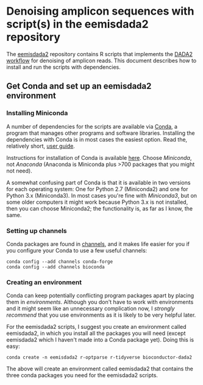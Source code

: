 # Denoising amplicon sequences with script(s) in the eemisdada2 repository

The [eemisdada2](https://github.com/erikrikarddaniel/eemisdada2.git) repository contains R scripts
that implements the [DADA2 workflow](https://benjjneb.github.io/dada2/index.html) for denoising of
amplicon reads. This document describes how to install and run the scripts with dependencies.

## Get Conda and set up an eemisdada2 environment

### Installing Miniconda

A number of dependencies for the scripts are available via
[Conda](https://docs.conda.io/en/latest/index.html), a program that manages other programs and
software libraries. Installing the dependencies with Conda is in most cases the easiest option. Read
the, relatively short, [user
guide](https://conda.io/projects/conda/en/latest/user-guide/getting-started.html).

Instructions for installation of Conda is available
[here](https://conda.io/projects/conda/en/latest/user-guide/install/index.html). Choose *Miniconda*,
not *Anaconda* (Anaconda is Miniconda plus >700 packages that you might not need).

A somewhat confusing part of Conda is that it is available in two versions for each operating
system: One for Python 2.7 (Miniconda2) and one for Python 3.x (Miniconda3). In most cases you're
fine with *Miniconda3*, but on some older computers it might work because Python 3.x is not
installed, then you can choose Miniconda2; the functionality is, as far as I know, the same.

### Setting up channels

Conda packages are found in
[channels](https://conda.io/projects/conda/en/latest/user-guide/getting-started.html), and it makes
life easier for you if you configure your Conda to use a few useful channels:

```
conda config --add channels conda-forge
conda config --add channels bioconda
```


### Creating an environment

Conda can keep potentially conflicting program packages apart by placing them in *environments*.
Although you don't have to work with environments and it might seem like an unnecessary complication
now, I *strongly recommend* that you use environments as it is likely to be very helpful later.

For the eemisdada2 scripts, I suggest you create an environment called eemisdada2, in which you
install all the packages you will need (except eemisdada2 which I haven't made into a Conda package
yet). Doing this is easy:

```
conda create -n eemisdada2 r-optparse r-tidyverse bioconductor-dada2
```

The above will create an environment called eemisdada2 that contains the three conda packages you
need for the eemisdada2 scripts.
